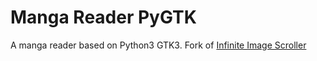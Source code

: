 # Manga Reader PyGTK
A manga reader based on Python3 GTK3. Fork of [Infinite Image Scroller](https://github.com/mk-fg/infinite-image-scroller)
